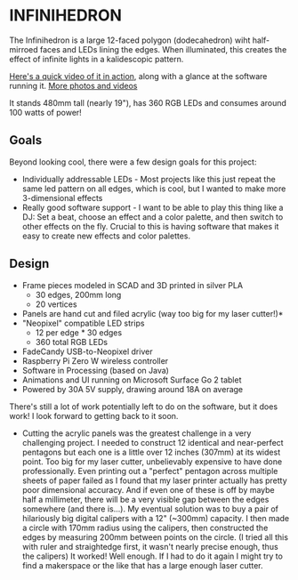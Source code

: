 # INFINIHEDRON

The Infinihedron is a large 12-faced polygon (dodecahedron) wiht half-mirroed faces and LEDs lining the edges. When illuminated, this creates the effect of infinite lights in a kalidescopic pattern.

[Here's a quick video of it in action](https://photos.app.goo.gl/cjdmcP2U8k5sayQv9), along with a glance at the software running it.
[More photos and videos](https://photos.app.goo.gl/n18Prc7EzE4qecTB7)

It stands 480mm tall (nearly 19"), has 360 RGB LEDs and consumes around 100 watts of power!

## Goals

Beyond looking cool, there were a few design goals for this project:

* Individually addressable LEDs - Most projects like this just repeat the same led pattern on all edges, which is cool, but I wanted to make more 3-dimensional effects
* Really good software support - I want to be able to play this thing like a DJ: Set a beat, choose an effect and a color palette, and then switch to other effects on the fly. Crucial to this is having software that makes it easy to create new effects and color palettes.

## Design

* Frame pieces modeled in SCAD and 3D printed in silver PLA
  * 30 edges, 200mm long
  * 20 vertices
* Panels are hand cut and filed acrylic (way too big for my laser cutter!)*
* "Neopixel" compatible LED strips
  * 12 per edge * 30 edges
  * 360 total RGB LEDs
* FadeCandy USB-to-Neopixel driver
* Raspberry Pi Zero W wireless controller
* Software in Processing (based on Java)
* Animations and UI running on Microsoft Surface Go 2 tablet
* Powered by 30A 5V supply, drawing around 18A on average

There's still a lot of work potentially left to do on the software, but it does work! I look forward to getting back to it soon.

* Cutting the acrylic panels was the greatest challenge in a very challenging project. I needed to construct 12 identical and near-perfect pentagons but each one is a little over 12 inches (307mm) at its widest point. Too big for my laser cutter, unbelievably expensive to have done professionally. Even printing out a "perfect" pentagon across multiple sheets of paper failed as I found that my laser printer actually has pretty poor dimensional accuracy. And if even one of these is off by maybe half a millimeter, there will be a very visible gap between the edges somewhere (and there is...). My eventual solution was to buy a pair of hilariously big digital calipers with a 12" (~300mm) capacity. I then made a circle with 170mm radius using the calipers, then constructed the edges by measuring 200mm between points on the circle. (I tried all this with ruler and straightedge first, it wasn't nearly precise enough, thus the calipers) It worked! Well enough. If I had to do it again I might try to find a makerspace or the like that has a large enough laser cutter.
